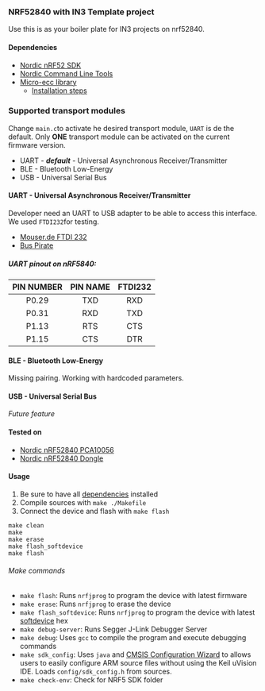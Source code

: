 ### NRF52840 with IN3 Template project
Use this is as your boiler plate for IN3 projects on nrf52840.

#### Dependencies
- [Nordic nRF52 SDK](https://www.nordicsemi.com/Software-and-Tools/Software/nRF5-SDK)
- [Nordic Command Line Tools](https://www.nordicsemi.com/Software-and-Tools/Development-Tools/nRF-Command-Line-Tools/Download)
- [Micro-ecc library](https://github.com/kmackay/micro-ecc)
  - [Installation steps](https://infocenter.nordicsemi.com/index.jsp?topic=%2Fcom.nordic.infocenter.sdk5.v12.2.0%2Flib_crypto.html&cp=4_0_1_3_9_2&anchor=lib_crypto_installing)

### Supported transport modules

Change `main.c`to activate he desired transport module, `UART` is de the default. Only **ONE** transport module can be activated on the current firmware version.

- UART - **_default_** - Universal Asynchronous Receiver/Transmitter 
- BLE -  Bluetooth Low-Energy
- USB - Universal Serial Bus

#### UART - Universal Asynchronous Receiver/Transmitter
Developer need an UART to USB adapter to be able to access this interface. We used `FTDI232`for testing.
 - [Mouser.de FTDI 232](https://www.mouser.de/ProductDetail/Parallax/28024?qs=%2Fha2pyFaduj%2FYF1ey9away8PnRzDxED6kbp3OE70Ey4%3D)
 - [Bus Pirate](http://dangerousprototypes.com/docs/Bus_Pirate)
##### UART pinout on nRF5840:

| PIN NUMBER | PIN NAME | FTDI232  |
|:----------:|:--------:|:--------:|
|   P0.29    |   TXD    |   RXD    |
|   P0.31    |   RXD    |   TXD    |
|   P1.13    |   RTS    |   CTS    |
|   P1.15    |   CTS    |   DTR    |

#### BLE - Bluetooth Low-Energy
Missing pairing. Working with hardcoded parameters.

#### USB - Universal Serial Bus
*Future feature*


#### Tested on
- [Nordic nRF52840 PCA10056](https://www.nordicsemi.com/Software-and-Tools/Development-Kits/nRF52840-DK)
- [Nordic nRF52840 Dongle](https://www.nordicsemi.com/Software-and-Tools/Development-Kits/nRF52840-Dongle)

#### Usage
 1. Be sure to have all [dependencies](#dependencies) installed
 2. Compile sources with `make ./Makefile`
 3. Connect the device and flash with `make flash`
 ```
 make clean
 make
 make erase
 make flash_softdevice
 make flash
 ```
 
###### Make commands
- `make flash`: Runs `nrfjprog` to program the device with latest firmware
- `make erase`: Runs `nrfjprog` to erase the device
- `make flash_softdevice`: Runs `nrfjprog` to program the device with latest [softdevice](https://www.nordicsemi.com/Software-and-Tools/Software/S140) hex
- `make debug-server`: Runs Segger J-Link Debugger Server
- `make debug`: Uses `gcc` to compile the program and execute debugging commands 
- `make sdk_config`: Uses `java` and [CMSIS Configuration Wizard](https://infocenter.nordicsemi.com/topic/com.nordic.infocenter.sdk5.v15.2.0/sdk_config.html) to allows users to easily configure ARM source files without using the Keil uVision IDE. Loads `config/sdk_config.h` from sources.
- `make check-env`: Check for NRF5 SDK folder